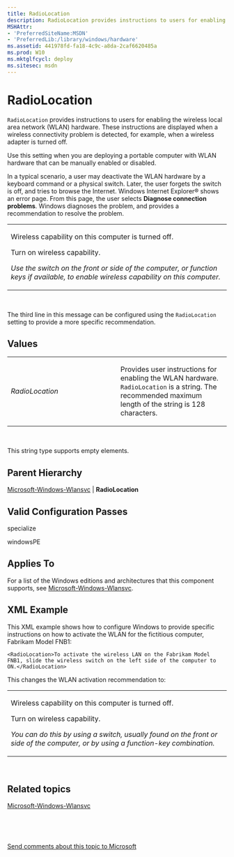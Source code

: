 ```yaml
---
title: RadioLocation
description: RadioLocation provides instructions to users for enabling the wireless local area network (WLAN) hardware. These instructions are displayed when a wireless connectivity problem is detected, for example, when a wireless adapter is turned off.
MSHAttr:
- 'PreferredSiteName:MSDN'
- 'PreferredLib:/library/windows/hardware'
ms.assetid: 441978fd-fa18-4c9c-a8da-2caf6620485a
ms.prod: W10
ms.mktglfcycl: deploy
ms.sitesec: msdn
---
```


# RadioLocation


`RadioLocation` provides instructions to users for enabling the wireless local area network (WLAN) hardware. These instructions are displayed when a wireless connectivity problem is detected, for example, when a wireless adapter is turned off.

Use this setting when you are deploying a portable computer with WLAN hardware that can be manually enabled or disabled.

In a typical scenario, a user may deactivate the WLAN hardware by a keyboard command or a physical switch. Later, the user forgets the switch is off, and tries to browse the Internet. Windows Internet Explorer® shows an error page. From this page, the user selects **Diagnose connection problems**. Windows diagnoses the problem, and provides a recommendation to resolve the problem.

<table>
<colgroup>
<col width="100%" />
</colgroup>
<tbody>
<tr class="odd">
<td><p>Wireless capability on this computer is turned off.</p>
<p>Turn on wireless capability.</p>
<p><em>Use the switch on the front or side of the computer, or function keys if available, to enable wireless capability on this computer.</em></p></td>
</tr>
</tbody>
</table>

 

The third line in this message can be configured using the `RadioLocation` setting to provide a more specific recommendation.

## Values


<table>
<colgroup>
<col width="50%" />
<col width="50%" />
</colgroup>
<tbody>
<tr class="odd">
<td><p><em>RadioLocation</em></p></td>
<td><p>Provides user instructions for enabling the WLAN hardware. <code>RadioLocation</code> is a string. The recommended maximum length of the string is 128 characters.</p></td>
</tr>
</tbody>
</table>

 

This string type supports empty elements.

## Parent Hierarchy


[Microsoft-Windows-Wlansvc](microsoft-windows-wlansvc-win7-microsoft-windows-wlansvc.md) | **RadioLocation**

## Valid Configuration Passes


specialize

windowsPE

## Applies To


For a list of the Windows editions and architectures that this component supports, see [Microsoft-Windows-Wlansvc](microsoft-windows-wlansvc-win7-microsoft-windows-wlansvc.md).

## XML Example


This XML example shows how to configure Windows to provide specific instructions on how to activate the WLAN for the fictitious computer, Fabrikam Model FNB1:

``` syntax
<RadioLocation>To activate the wireless LAN on the Fabrikam Model FNB1, slide the wireless switch on the left side of the computer to ON.</RadioLocation>
```

This changes the WLAN activation recommendation to:

<table>
<colgroup>
<col width="100%" />
</colgroup>
<tbody>
<tr class="odd">
<td><p>Wireless capability on this computer is turned off.</p>
<p>Turn on wireless capability.</p>
<p><em>You can do this by using a switch, usually found on the front or side of the computer, or by using a function-key combination.</em></p></td>
</tr>
</tbody>
</table>

 

## Related topics


[Microsoft-Windows-Wlansvc](microsoft-windows-wlansvc-win7-microsoft-windows-wlansvc.md)

 

 

[Send comments about this topic to Microsoft](mailto:wsddocfb@microsoft.com?subject=Documentation%20feedback%20%5Bp_unattend\p_unattend%5D:%20RadioLocation%20%20RELEASE:%20%2810/3/2016%29&body=%0A%0APRIVACY%20STATEMENT%0A%0AWe%20use%20your%20feedback%20to%20improve%20the%20documentation.%20We%20don't%20use%20your%20email%20address%20for%20any%20other%20purpose,%20and%20we'll%20remove%20your%20email%20address%20from%20our%20system%20after%20the%20issue%20that%20you're%20reporting%20is%20fixed.%20While%20we're%20working%20to%20fix%20this%20issue,%20we%20might%20send%20you%20an%20email%20message%20to%20ask%20for%20more%20info.%20Later,%20we%20might%20also%20send%20you%20an%20email%20message%20to%20let%20you%20know%20that%20we've%20addressed%20your%20feedback.%0A%0AFor%20more%20info%20about%20Microsoft's%20privacy%20policy,%20see%20http://privacy.microsoft.com/default.aspx. "Send comments about this topic to Microsoft")





